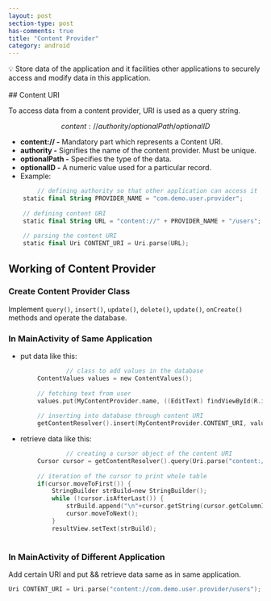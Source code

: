```yaml
---
layout: post
section-type: post
has-comments: true
title: "Content Provider"
category: android
---
```


<aside>
💡 Store data of the application and it facilities other applications to securely access and modify data in this application.

</aside>
<br>
## Content URI

To access data from a content provider, URI is used as a query string.

$$
content://authority/optionalPath/optionalID
$$

- **content:// -** Mandatory part which represents a Content URI.
- **authority -** Signifies the name of the content provider. Must be unique.
- **optionalPath -** Specifies the type of the data.
- **optionalID -** A numeric value used for a particular record.
- Example:

```kotlin
		// defining authority so that other application can access it
    static final String PROVIDER_NAME = "com.demo.user.provider";
  
    // defining content URI
    static final String URL = "content://" + PROVIDER_NAME + "/users";
  
    // parsing the content URI
    static final Uri CONTENT_URI = Uri.parse(URL);
```

## Working of Content Provider


### Create Content Provider Class

Implement `query()`, `insert()`, `update()`, `delete()`, `update()`, `onCreate()` methods and operate the database.

### In MainActivity of Same Application

- put data like this:

```kotlin
				// class to add values in the database
        ContentValues values = new ContentValues();
  
        // fetching text from user
        values.put(MyContentProvider.name, ((EditText) findViewById(R.id.textName)).getText().toString());
  
        // inserting into database through content URI
        getContentResolver().insert(MyContentProvider.CONTENT_URI, values);
```

- retrieve data like this:

```kotlin
				// creating a cursor object of the content URI
        Cursor cursor = getContentResolver().query(Uri.parse("content://com.demo.user.provider/users"), null, null, null, null);
  
        // iteration of the cursor to print whole table
        if(cursor.moveToFirst()) {
            StringBuilder strBuild=new StringBuilder();
            while (!cursor.isAfterLast()) {
                strBuild.append("\n"+cursor.getString(cursor.getColumnIndex("id"))+ "-"+ cursor.getString(cursor.getColumnIndex("name")));
                cursor.moveToNext();
            }
            resultView.setText(strBuild);
        
```

### In MainActivity of Different Application

Add certain URI and put && retrieve data same as in same application.

```kotlin
Uri CONTENT_URI = Uri.parse("content://com.demo.user.provider/users");
```
